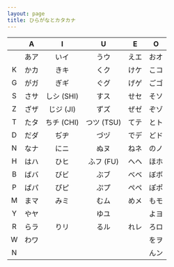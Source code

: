 ```yaml
---
layout: page
title: ひらがなとカタカナ
---
```


|  | A | I | U | E | O
| :-: | :-: | :-: | :-: | :-: | :-:
|  | あア | いイ | うウ | えエ | おオ
| K | かカ | きキ | くク | けケ | こコ
| G | がガ | ぎギ | ぐグ | げゲ | ごゴ
| S | さサ | しシ (SHI) | すス | せセ | そソ
| Z | ざザ | じジ (JI) | ずズ | ぜゼ | ぞゾ
| T | たタ | ちチ (CHI) | つツ (TSU) | てテ | とト
| D | だダ | ぢヂ | づヅ | でデ | どド
| N | なナ | にニ | ぬヌ | ねネ | のノ
| H | はハ | ひヒ | ふフ (FU) | へヘ | ほホ
| B | ばバ | びビ | ぶブ | べベ | ぼボ
| P | ぱパ | ぴピ | ぷプ | ぺペ | ぽポ
| M | まマ | みミ | むム | めメ | もモ
| Y | やヤ |    | ゆユ |    | よヨ
| R | らラ | りリ | るル | れレ | ろロ
| W | わワ |    |    |    | をヲ
| N |     |    |    |    | んン